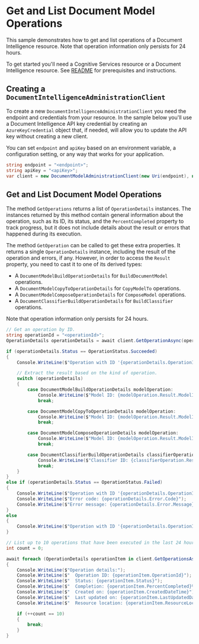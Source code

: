 # Get and List Document Model Operations

This sample demonstrates how to get and list operations of a Document Intelligence resource. Note that operation information only persists for 24 hours.

To get started you'll need a Cognitive Services resource or a Document Intelligence resource. See [README][README] for prerequisites and instructions.

## Creating a `DocumentIntelligenceAdministrationClient`

To create a new `DocumentIntelligenceAdministrationClient` you need the endpoint and credentials from your resource. In the sample below you'll use a Document Intelligence API key credential by creating an `AzureKeyCredential` object that, if needed, will allow you to update the API key without creating a new client.

You can set `endpoint` and `apiKey` based on an environment variable, a configuration setting, or any way that works for your application.

```C# Snippet:CreateDocumentIntelligenceAdministrationClient
string endpoint = "<endpoint>";
string apiKey = "<apiKey>";
var client = new DocumentModelAdministrationClient(new Uri(endpoint), new AzureKeyCredential(apiKey));
```

## Get and List Document Model Operations

The method `GetOperations` returns a list of `OperationDetails` instances. The instances returned by this method contain general information about the operation, such as its ID, its status, and the `PercentCompleted` property to track progress, but it does not include details about the result or errors that happened during its execution.

The method `GetOperation` can be called to get these extra properties. It returns a single `OperationDetails` instance, including the result of the operation and errors, if any. However, in order to access the `Result` property, you need to cast it to one of its derived types:
- A `DocumentModelBuildOperationDetails` for `BuildDocumentModel` operations.
- A `DocumentModelCopyToOperationDetails` for `CopyModelTo` operations.
- A `DocumentModelComposeOperationDetails` for `ComposeModel` operations.
- A `DocumentClassifierBuildOperationDetails` for `BuildClassifier` operations.

Note that operation information only persists for 24 hours.

```C# Snippet:DocumentIntelligenceSampleGetAndListOperations
// Get an operation by ID.
string operationId = "<operationId>";
OperationDetails operationDetails = await client.GetOperationAsync(operationId);

if (operationDetails.Status == OperationStatus.Succeeded)
{
    Console.WriteLine($"Operation with ID '{operationDetails.OperationId}' has succeeded.");

    // Extract the result based on the kind of operation.
    switch (operationDetails)
    {
        case DocumentModelBuildOperationDetails modelOperation:
            Console.WriteLine($"Model ID: {modelOperation.Result.ModelId}");
            break;

        case DocumentModelCopyToOperationDetails modelOperation:
            Console.WriteLine($"Model ID: {modelOperation.Result.ModelId}");
            break;

        case DocumentModelComposeOperationDetails modelOperation:
            Console.WriteLine($"Model ID: {modelOperation.Result.ModelId}");
            break;

        case DocumentClassifierBuildOperationDetails classifierOperation:
            Console.WriteLine($"Classifier ID: {classifierOperation.Result.ClassifierId}");
            break;
    }
}
else if (operationDetails.Status == OperationStatus.Failed)
{
    Console.WriteLine($"Operation with ID '{operationDetails.OperationId}' has failed.");
    Console.WriteLine($"Error code: {operationDetails.Error.Code}");
    Console.WriteLine($"Error message: {operationDetails.Error.Message}");
}
else
{
    Console.WriteLine($"Operation with ID '{operationDetails.OperationId}' has status '{operationDetails.Status}'.");
}

// List up to 10 operations that have been executed in the last 24 hours.
int count = 0;

await foreach (OperationDetails operationItem in client.GetOperationsAsync())
{
    Console.WriteLine($"Operation details:");
    Console.WriteLine($"  Operation ID: {operationItem.OperationId}");
    Console.WriteLine($"  Status: {operationItem.Status}");
    Console.WriteLine($"  Completion: {operationItem.PercentCompleted}%");
    Console.WriteLine($"  Created on: {operationItem.CreatedDateTime}");
    Console.WriteLine($"  Last updated on: {operationItem.LastUpdatedDateTime}");
    Console.WriteLine($"  Resource location: {operationItem.ResourceLocation}");

    if (++count == 10)
    {
        break;
    }
}
```

[README]: https://github.com/Azure/azure-sdk-for-net/tree/main/sdk/documentintelligence/Azure.AI.DocumentIntelligence#getting-started
